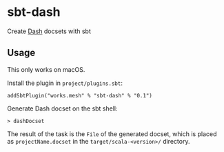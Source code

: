 # sbt-dash

Create [Dash](https://kapeli.com/dash) docsets with sbt


## Usage

This only works on macOS.

Install the plugin in `project/plugins.sbt`:

    addSbtPlugin("works.mesh" % "sbt-dash" % "0.1")
    
Generate Dash docset on the sbt shell:

    > dashDocset
    
The result of the task is the `File` of the generated docset, which
is placed as `projectName.docset` in the `target/scala-<version>/` directory.
